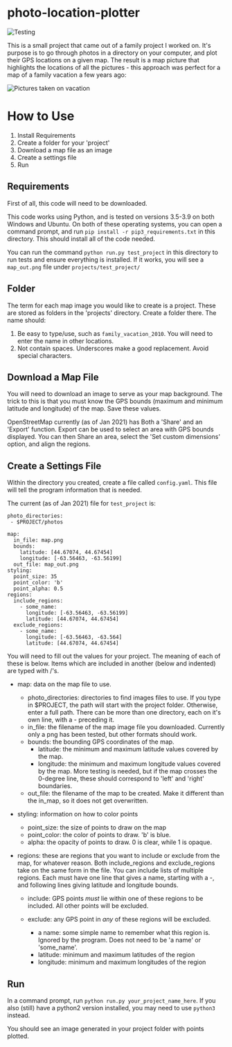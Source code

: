 # photo-location-plotter

![Testing](https://github.com/Wesley-Fisher/photo-location-plotter/workflows/CI/badge.svg)

This is a small project that came out of a family project I worked on. It's purpose is to go through photos in a directory on your computer, and plot their GPS locations on a given map. The result is a map picture that highlights the locations of all the pictures - this approach was perfect for a map of a family vacation a few years ago:

![Pictures taken on vacation](.github/media/hawaii_pic.png)


# How to Use

1.  Install Requirements
2.  Create a folder for your 'project'
3.  Download a map file as an image
4.  Create a settings file
5.  Run


## Requirements

First of all, this code will need to be downloaded.

This code works using Python, and is tested on versions 3.5-3.9 on both Windows and Ubuntu. On both of these operating systems, you can open a command prompt, and run `pip install -r pip3_requirements.txt` in this directory. This should install all of the code needed.

You can run the command `python run.py test_project` in this directory to run tests and ensure everything is installed. If it works, you will see a `map_out.png` file under `projects/test_project/`


## Folder

The term for each map image you would like to create is a project. These are stored as folders in the 'projects' directory. Create a folder there. The name should:

1. Be easy to type/use, such as `family_vacation_2010`. You will need to enter the name in other locations.
2. Not contain spaces. Underscores make a good replacement. Avoid special characters.

## Download a Map File

You will need to download an image to serve as your map background. The trick to this is that you must know the GPS bounds (maximum and minimum latitude and longitude) of the map. Save these values.

OpenStreetMap currently (as of Jan 2021) has Both a 'Share' and an 'Export' function. Export can be used to select an area with GPS bounds displayed. You can then Share an area, select the 'Set custom dimensions' option, and align the regions.

## Create a Settings File

Within the directory you created, create a file called `config.yaml`. This file will tell the program information that is needed.

The current (as of Jan 2021) file for `test_project` is:

```
photo_directories:
 - $PROJECT/photos

map:
  in_file: map.png
  bounds:
    latitude: [44.67074, 44.67454]
    longitude: [-63.56463, -63.56199]
  out_file: map_out.png
styling:
  point_size: 35
  point_color: 'b'
  point_alpha: 0.5
regions:
  include_regions:
    - some_name:
      longitude: [-63.56463, -63.56199]
      latitude: [44.67074, 44.67454]
  exclude_regions:
    - some_name:
      longitude: [-63.56463, -63.564]
      latitude: [44.67074, 44.67454]
```

You will need to fill out the values for your project. The meaning of each of these is below. Items which are included in another (below and indented) are typed with /'s.

* map: data on the map file to use.
  * photo_directories: directories to find images files to use. If you type in $PROJECT, the path will start with the project folder. Otherwise, enter a full path. There can be more than one directory, each on it's own line, with a - preceding it.
  * in_file: the filename of the map image file you downloaded. Currently only a png has been tested, but other formats should work.
  * bounds: the bounding GPS coordinates of the map.
    * latitude: the minimum and maximum latitude values covered by the map.
    * longitude: the minimum and maximum longitude values covered by the map. More testing is needed, but if the map crosses the 0-degree line, these should correspond to 'left' and 'right' boundaries.
  * out_file: the filename of the map to be created. Make it different than the in_map, so it does not get overwritten.

* styling: information on how to color points
  * point_size: the size of points to draw on the map
  * point_color: the color of points to draw. 'b' is blue.
  * alpha: the opacity of points to draw. 0 is clear, while 1 is opaque.

* regions: these are regions that you want to include or exclude from the map, for whatever reason. Both include_regions and exclude_regions take on the same form in the file. You can include lists of multiple regions. Each must have one line that gives a name, starting with a -, and following lines giving latitude and longitude bounds.

  * include: GPS points _must_ lie within one of these regions to be included. All other points will be excluded.
  * exclude: any GPS point in _any_ of these regions will be excluded.

    * a name: some simple name to remember what this region is. Ignored by the program. Does not need to be 'a name' or 'some_name'.
    * latitude: minimum and maximum latitudes of the region
    * longitude: minimum and maximum longitudes of the region

## Run

In a command prompt, run `python run.py your_project_name_here`. If you also (still) have a python2 version installed, you may need to use `python3` instead.

You should see an image generated in your project folder with points plotted.